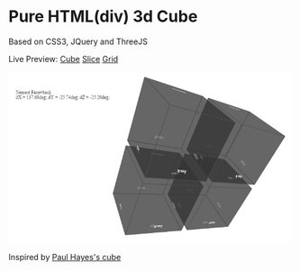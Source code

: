 # Pure HTML(div) 3d Cube
Based on CSS3, JQuery and ThreeJS

Live Preview: [Cube](http://htmlpreview.github.io/?https://github.com/ant2012/Cube/blob/master/web/cube.html)
[Slice](http://htmlpreview.github.io/?https://github.com/ant2012/Cube/blob/master/web/slice.html)
[Grid](http://htmlpreview.github.io/?https://github.com/ant2012/Cube/blob/master/web/grid.html)

![Slice Splash](https://raw.githubusercontent.com/ant2012/Cube/master/web/img/splash.png)

Inspired by [Paul Hayes's cube](https://github.com/fofr/paulrhayes.com-experiments/tree/master/cube-3d/)
